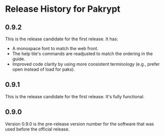 # Release History for Pakrypt

## 0.9.2

This is the release candidate for the first release. It has:

* A monospace font to match the web front.
* The help tile's commands are readjusted to match the ordering in the guide.
* Improved code clarity by using more consistent terminology (e.g., prefer open instead of load for paks).

## 0.9.1

This is the release candidate for the first release. It's fully functional.

## 0.9.0

Version 0.9.0 is the pre-release version number for the software that was used before the official release.

<!--
## 1.0.0

_UNRELEASED_

*January 30, 2024*

Version 1.0.0 is the first release of Pakrypt. It includes functionality for creating encrypted passwords, notes, and files.
-->

